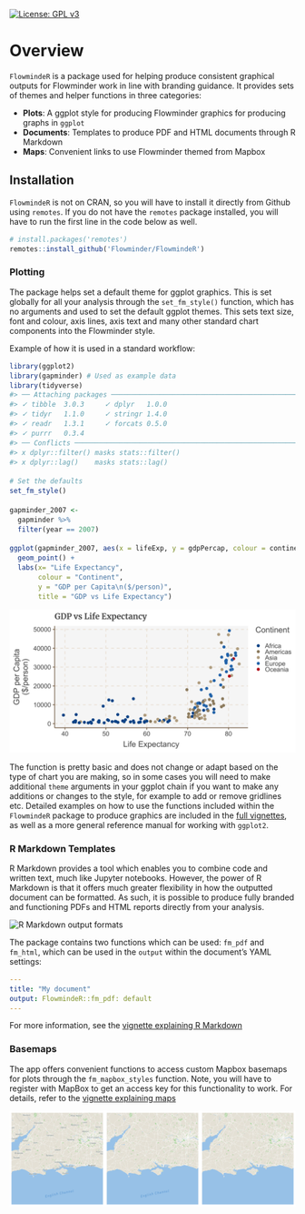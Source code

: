 
<!-- badges: start -->

<!-- badges: end -->

[![License: GPL
v3](https://img.shields.io/badge/License-GPLv3-blue.svg)](https://www.gnu.org/licenses/gpl-3.0)

<!-- README.md is generated from README.Rmd. Please edit that file -->

# Overview

`FlowmindeR` is a package used for helping produce consistent graphical
outputs for Flowminder work in line with branding guidance. It provides
sets of themes and helper functions in three categories:

  - **Plots**: A ggplot style for producing Flowminder graphics for
    producing graphs in `ggplot`
  - **Documents**: Templates to produce PDF and HTML documents through R
    Markdown
  - **Maps**: Convenient links to use Flowminder themed from Mapbox

## Installation

`FlowmindeR` is not on CRAN, so you will have to install it directly
from Github using `remotes`. If you do not have the `remotes` package
installed, you will have to run the first line in the code below as
well.

``` r
# install.packages('remotes')
remotes::install_github('Flowminder/FlowmindeR')
```

### Plotting

The package helps set a default theme for ggplot graphics. This is set
globally for all your analysis through the `set_fm_style()` function,
which has no arguments and used to set the default ggplot themes. This
sets text size, font and colour, axis lines, axis text and many other
standard chart components into the Flowminder style.

Example of how it is used in a standard workflow:

``` r
library(ggplot2)
library(gapminder) # Used as example data
library(tidyverse)
#> ── Attaching packages ────────────────────────────────────────────────────────────────────────────────────────────────────────────── tidyverse 1.3.0 ──
#> ✓ tibble  3.0.3     ✓ dplyr   1.0.0
#> ✓ tidyr   1.1.0     ✓ stringr 1.4.0
#> ✓ readr   1.3.1     ✓ forcats 0.5.0
#> ✓ purrr   0.3.4
#> ── Conflicts ───────────────────────────────────────────────────────────────────────────────────────────────────────────────── tidyverse_conflicts() ──
#> x dplyr::filter() masks stats::filter()
#> x dplyr::lag()    masks stats::lag()

# Set the defaults
set_fm_style()

gapminder_2007 <- 
  gapminder %>%
  filter(year == 2007)

ggplot(gapminder_2007, aes(x = lifeExp, y = gdpPercap, colour = continent)) +
  geom_point() +
  labs(x= "Life Expectancy", 
       colour = "Continent",
       y = "GDP per Capita\n($/person)",
       title = "GDP vs Life Expectancy")
```

![](man/figures/README-unnamed-chunk-3-1.png)<!-- -->

The function is pretty basic and does not change or adapt based on the
type of chart you are making, so in some cases you will need to make
additional `theme` arguments in your ggplot chain if you want to make
any additions or changes to the style, for example to add or remove
gridlines etc. Detailed examples on how to use the functions included
within the `FlowmindeR` package to produce graphics are included in the
[full vignettes](articles/graphics.html), as well as a more general
reference manual for working with `ggplot2`.

### R Markdown Templates

R Markdown provides a tool which enables you to combine code and written
text, much like Jupyter notebooks. However, the power of R Markdown is
that it offers much greater flexibility in how the outputted document
can be formatted. As such, it is possible to produce fully branded and
functioning PDFs and HTML reports directly from your analysis.

![R Markdown output
formats](https://flowminder.github.io/FlowmindeR/rmarkdownFormats.png)

The package contains two functions which can be used: `fm_pdf` and
`fm_html`, which can be used in the `output` within the document’s YAML
settings:

``` yaml
---
title: "My document"
output: FlowmindeR::fm_pdf: default
---
```

For more information, see the [vignette explaining R
Markdown](articles/rmarkdown.html)

### Basemaps

The app offers convenient functions to access custom Mapbox basemaps for
plots through the `fm_mapbox_styles` function. Note, you will have to
register with MapBox to get an access key for this functionality to
work. For details, refer to the [vignette explaining
maps](articles/maps.html)

![](man/figures/README-unnamed-chunk-6-1.png)<!-- -->
